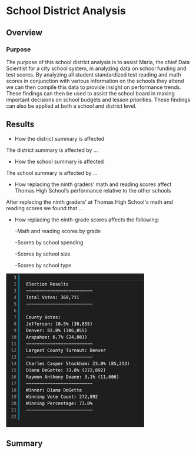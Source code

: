 # School District Analysis
## Overview
### Purpose
The purpose of this school district analysis is to assist Maria, the chief Data Scientist for a city school system, in analyzing data on school funding and test scores. By analyzing all student standardized test reading and math scores in conjunction with various information on the schools they attend we can then compile this data to provide insight on performance trends. These findings can then be used to assist the school board in making important decisions on school budgets and lesson priorities. These findings can also be applied at both a school and district level. 

## Results
* How the district summary is affected

The district summary is affected by ...
* How the school summary is affected
  
 The school summary is affected by ...
* How replacing the ninth graders’ math and reading scores affect Thomas High School’s performance relative to the other schools

 After replacing the ninth graders' at Thomas High School's math and reading scores we found that ...
* How replacing the ninth-grade scores affects the following:

  -Math and reading scores by grade
  
  -Scores by school spending
  
  -Scores by school size
  
  -Scores by school type
  


![election_results.png](https://github.com/CristinaCod/election_analysis/blob/main/analysis/Election_Results.png)
## Summary
